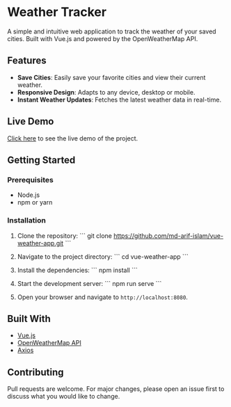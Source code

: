 # Weather Tracker

A simple and intuitive web application to track the weather of your saved cities. Built with Vue.js and powered by the OpenWeatherMap API.

## Features

- **Save Cities**: Easily save your favorite cities and view their current weather.
- **Responsive Design**: Adapts to any device, desktop or mobile.
- **Instant Weather Updates**: Fetches the latest weather data in real-time.

## Live Demo

[Click here](https://vue-weather-app-beta.vercel.app/) to see the live demo of the project.

## Getting Started

### Prerequisites

- Node.js
- npm or yarn

### Installation

1. Clone the repository:
   \```
   git clone https://github.com/md-arif-islam/vue-weather-app.git
   \```

2. Navigate to the project directory:
   \```
   cd vue-weather-app
   \```

3. Install the dependencies:
   \```
   npm install
   \```

4. Start the development server:
   \```
   npm run serve
   \```

5. Open your browser and navigate to `http://localhost:8080`.

## Built With

- [Vue.js](https://vuejs.org/)
- [OpenWeatherMap API](https://openweathermap.org/api)
- [Axios](https://github.com/axios/axios)

## Contributing

Pull requests are welcome. For major changes, please open an issue first to discuss what you would like to change.
